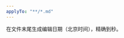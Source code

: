 ```yaml
---
applyTo: "**/*.md"
---
```


<!--
自定义说明或规则，提供了一种在 Markdown 文件中描述 AI 模型的通用准则和上下文的方法
例如代码样式规则或要使用的框架。
通过 applyTo，可以设置说明文件对哪些文件类型生效。
用户配置放在 $APPDATA/Code/User/prompts 目录下
工作区的则是放在 .github/instructions/ 目录下
-->

在文件末尾生成编辑日期（北京时间），精确到秒。
